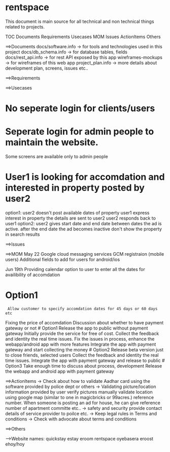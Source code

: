 # rentspace

This document is main source for all technical and non technical things related to projects.

TOC
Documents
Requirements
Usecases
MOM
Issues
ActionItems
Others


==>Documents
docs/software.info -> for tools and technologies used in this project
docs/db_schema.info -> for database tables, fields
docs/rest_api.info -> for rest API exposed by this app
wireframes-mockups -> for wireframes of this web app
project_plan.info -> more details about development plan, screens, issues etc..
 
==>Requirements

==>Usecases
# No seperate login for clients/users

# Seperate login for admin people to maintain the website.
  Some screens are available only to admin people
    
# User1 is looking for accomdation and interested in property posted by user2
  option1: user2 doesn't post available dates of property
        user1 express interest in property
        the details are sent to user2
        user2 responds back to user1
    option2: user2 gives start date and end date
        between dates the ad is active.
        after the end date the ad becomes inactive
        don't show the property in search results

==>Issues

==>MOM
May 22
    Google cloud messaging services
    GCM registraion  (mobile users)
    Additional fields to add for users for android/ios

Jun 19th
   Providing calendar option to user to enter all the dates for availibility of accomdation
   # Option1
     Allow customer to specify accomdation dates for 45 days or 60 days etc
   
   Fixing the price of accomdation
   Discussion about whether to have payment gateway or not
    # Option1
      Release the app to public without payment gateway
      Initially provide the service for free of cost. 
      Collect the feedback and identity the real time issues.
      Fix the issues in process, enhance the webapp/android app with more features
      Integrate the app with payment gateway and start collecting the money
    # Option2
      Release beta version just to close friends, selected users
      Collect the feedback and identity the real time issues.
      Integrate the app with payment gateway and release to public
    # Option3
      Take enough time to discuss about process, development
      Release the webapp and android app with payment gateway
      
      
      


==>ActionItems
    -> Check about how to validate Aadhar card using the software provided by police dept or others
    -> Validating picture/location information provided by user
            verify pictures manually
            validate location using google map (similar to one in magicbricks or 99acres.)
            reference number. When someone is posting an ad for house, he can give reference number of apartment committe etc..
    -> safety and security
            provide contact details of service provider to poilce etc.
    -> Keep legal rules in Terms and conditions
    -> Check with advocate about terms and conditions

==>Others


-->Website names:
quickstay
estay
eroom
rentspace
oyebasera
eroost
ehoy/hoy









